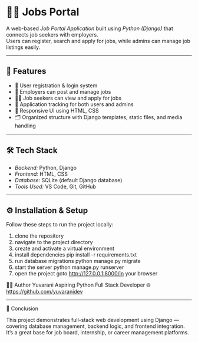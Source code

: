 # 🧑‍💼 Jobs Portal

A web-based *Job Portal Application* built using *Python (Django)* that connects job seekers with employers.  
Users can register, search and apply for jobs, while admins can manage job listings easily.

---

## 🚀 Features

- 🔐 User registration & login system  
- 💼 Employers can post and manage jobs  
- 👩‍💻 Job seekers can view and apply for jobs  
- 📄 Application tracking for both users and admins  
- 🎨 Responsive UI using HTML, CSS  
- 🗂 Organized structure with Django templates, static files, and media handling  

---

## 🛠️ Tech Stack

- *Backend:* Python, Django  
- *Frontend:* HTML, CSS  
- *Database:* SQLite (default Django database)  
- *Tools Used:* VS Code, Git, GitHub  

---

## ⚙️ Installation & Setup

Follow these steps to run the project locally:
1. clone the repository
2. navigate to the project directory
3. create and activate a virtual environment
4. install dependencies
   pip install -r requirements.txt
5. run database migrations
   python manage.py migrate
6. start the server
   python manage.py runserver
7. open the project goto http://127.0.0.1:8000/in your browser

👩‍💻 Author
Yuvarani
Aspiring Python Full Stack Developer
🌐 https://github.com/yuvaranidev

---
🏁 Conclusion

This project demonstrates full-stack web development using Django — covering database management, backend logic, and frontend integration.
It’s a great base for job board, internship, or career management platforms.
